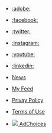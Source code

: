 <!-- TEMPLATES -->
<script type="text/html" id="hit-template">
<div class="related-topics__base hit">
  <div class="related-topics__wrapper hit-content">
    <div class="related-topics__thumb hit-image">
      <img src="{{hero}}" alt="{{name}}">
    </div>
    <a class="related-topics__link hit-view" href="{{{path}}}" target="_new">
      <span class="related-topics__txt hit-description">{{{author}}}</span>
      <h2 class="related-topics__subHl hit-name">{{{title}}}</h2>
      <span class="related-topics__txt hit-description">{{{date}}}</span>
    </a>
  </div>
</div>
</script>

<script type="text/html" id="no-results-template">
<div id="no-results-message">
</div>
</script>
<!-- /TEMPLATES -->

- [:adobe:](https://adobe.com/)
- [:facebook:](https://www.facebook.com/Adobe/)
- [:twitter:](https://twitter.com/Adobe)
- [:instagram:](https://instagram.com/Adobe)
- [:youtube:](https://www.youtube.com/user/AdobeSystems)
- [:linkedin:](https://www.linkedin.com/company/1480/)


- [News](#)
- [My Feed](https://helpx.adobe.com/contact.html)
- [Privay Policy](https://www.adobe.com/privacy.html)
- [Terms of Use](https://www.adobe.com/legal/terms.html)
- [![](https://c.evidon.com/pub/icong1.png) AdChoices](#)

<script type="text/javascript" src="/bundle.js"></script>
